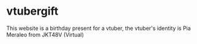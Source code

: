 # vtubergift
This website is a birthday present for a vtuber, the vtuber's identity is Pia Meraleo from JKT48V (Virtual)

